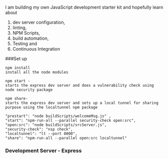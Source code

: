 I am building my own JavaScript development starter kit and hopefully learn about 
1. dev server configuration, 
2. linting,
3. NPM Scripts,  
4. build automation, 
5. Testing and
6. Continuous Integration

###Set up 
```
npm install
install all the node modules
```

```
npm start - 
starts the express dev server and does a vulnerability check using node security package
```

```
npm share- 
starts the express dev server and sets up a local tunnel for sharing purpose using the localtunnel npm package
```


    "prestart": "node buildScripts/welcomeMsg.js" ,
    "start": "npm-run-all --parallel security-check open:src",
    "open:src": "node buildScripts/srcServer.js",
    "security-check": "nsp check",
    "localtunnel": "lt --port 8000",
    "share": "npm-run-all --parallel open:src localtunnel"
### Development Server - Express 

